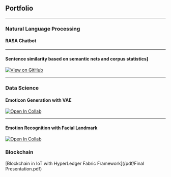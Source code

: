 ## Portfolio

---

### Natural Language Processing 

#### RASA Chatbot




---
#### Sentence similarity based on semantic nets and corpus statistics]
<!---[![Open Notebook](https://img.shields.io/badge/Jupyter-Open_Notebook-blue?logo=Jupyter)](projects/detect-food-trends-facebook.html)-->
[![View on GitHub](https://img.shields.io/badge/GitHub-View_on_GitHub-blue?logo=GitHub)](https://github.com/nguyenviethoa95/sentence_word_similarity-matrix/blob/main/sentence_word_similarity_matrix.ipynb)

---

### Data Science
#### Emoticon Generation with VAE 
[![Open In Collab](https://colab.research.google.com/assets/colab-badge.svg)](https://colab.research.google.com/drive/1o1qmBDXCxMhZRncgdA_IdkVNalhIrsVg?usp=sharing)

---

#### Emotion Recognition with Facial Landmark
[![Open In Collab](https://colab.research.google.com/assets/colab-badge.svg)](https://colab.research.google.com/drive/1o1qmBDXCxMhZRncgdA_IdkVNalhIrsVg?usp=sharing)

### Blockchain
[Blockchain in IoT with HyperLedger Fabric Framework](/pdf/Final Presentation.pdf)


